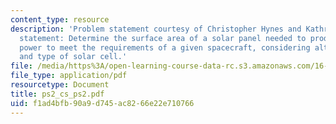 ```yaml
---
content_type: resource
description: 'Problem statement courtesy of Christopher Hynes and Kathryn Weiss. Problem
  statement: Determine the surface area of a solar panel needed to produce enough
  power to meet the requirements of a given spacecraft, considering altitude and inclination
  and type of solar cell.'
file: /media/https%3A/open-learning-course-data-rc.s3.amazonaws.com/16-851-satellite-engineering-fall-2003/f1ad4bfb90a9d745ac8266e22e710766_ps2_cs_ps2.pdf
file_type: application/pdf
resourcetype: Document
title: ps2_cs_ps2.pdf
uid: f1ad4bfb-90a9-d745-ac82-66e22e710766
---
```

